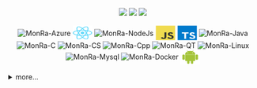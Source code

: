 <!--Hello
<h2><img src="https://emojis.slackmojis.com/emojis/images/1531849430/4246/blob-sunglasses.gif?1531849430" width="30"/> Hi 👋 , I'm MonRá! <img src="https://media.giphy.com/media/12oufCB0MyZ1Go/giphy.gif" width="50"></h2>
-->

<div>
  </p>
  <div align="center">
   <a href="https://www.facebook.com/ramon.chaib" target="_blank"><img src="https://img.shields.io/badge/-Facebook-%230077B5?style=for-the-badge&logo=facebook&logoColor=white" target="_blank"></a> 
  <a href="https://www.instagram.com/monrapps/" target="_blank"><img src="https://img.shields.io/badge/-Instagram-%23E4405F?style=for-the-badge&logo=instagram&logoColor=white" target="_blank"></a>
  <a href="https://www.linkedin.com/in/ramon-chaib-27007635/" target="_blank"><img src="https://img.shields.io/badge/-LinkedIn-%230077B5?style=for-the-badge&logo=linkedin&logoColor=white" target="_blank"></a>   
</div>
  
 <div style="display: inline_block" align="center"><br>
  <img align="center" alt="MonRa-Azure" height="30" width="40" src="https://cdn.jsdelivr.net/gh/devicons/devicon/icons/azure/azure-original.svg">
  <img align="center" alt="MonRa-React" height="30" width="40" src="https://raw.githubusercontent.com/devicons/devicon/master/icons/react/react-original.svg">
  <img align="center" alt="MonRa-NodeJs" height="30" width="40" src="https://cdn.jsdelivr.net/gh/devicons/devicon/icons/nodejs/nodejs-original.svg">
  <img align="center" alt="MonRa-Js" height="30" width="40" src="https://raw.githubusercontent.com/devicons/devicon/master/icons/javascript/javascript-original.svg">     <img align="center" alt="MonRa-Ts" height="30" width="40" src="https://raw.githubusercontent.com/devicons/devicon/master/icons/typescript/typescript-original.svg">
  <img align="center" alt="MonRa-Java" height="30" width="40" src="https://cdn.jsdelivr.net/gh/devicons/devicon/icons/java/java-original.svg">
  <img align="center" alt="MonRa-C" height="30" width="40" src="https://cdn.jsdelivr.net/gh/devicons/devicon/icons/c/c-original.svg">
  <img align="center" alt="MonRa-CS" height="30" width="40" src="https://cdn.jsdelivr.net/gh/devicons/devicon/icons/csharp/csharp-original.svg">
  <img align="center" alt="MonRa-Cpp" height="30" width="40" src="https://cdn.jsdelivr.net/gh/devicons/devicon/icons/cplusplus/cplusplus-original.svg">
  <img align="center" alt="MonRa-QT" height="30" width="40" src="https://cdn.jsdelivr.net/gh/devicons/devicon/icons/qt/qt-original.svg">
  <img align="center" alt="MonRa-Linux" height="30" width="40" src="https://cdn.jsdelivr.net/gh/devicons/devicon/icons/linux/linux-original.svg">
  <img align="center" alt="MonRa-Mysql" height="30" width="40" src="https://cdn.jsdelivr.net/gh/devicons/devicon/icons/mysql/mysql-original.svg">
  <img align="center" alt="MonRa-Docker" height="30" width="40" src="https://cdn.jsdelivr.net/gh/devicons/devicon/icons/docker/docker-original.svg">  
  <img align="center" alt="MonRa-Android" height="30" width="40" src="https://github.com/devicons/devicon/blob/master/icons/android/android-original.svg">
  
</div>
</a>

</br>
<!--
[![github activity graph](https://activity-graph.herokuapp.com/graph?username=monrapps&theme=chartreuse-dark)](https://github.com/monrapps/)
-->
<div>
<details>
      <summary>more...</summary>
      
<!--
### <img src="https://media.giphy.com/media/VgCDAzcKvsR6OM0uWg/giphy.gif" width="50"> A little more about me...  

```javascript
const monra = {
    pronouns: "He" | "Him",
    code: ["any"],
    askMeAbout: ["any"],
    technologies: {
        backEnd: {
            js: ["any"],
        },
        mobileApp: {
            native: ["Android Development"]
        },
        devOps: ["AWS", "Docker🐳", "Route53", "Nginx"],
        databases: ["mongo", "MySql", "sqlite"],
        misc: ["Firebase", "Socket.IO", "selenium", "open-cv", "php", "SuiteApp"]
    },
    architecture: ["Serverless Architecture", "Progressive web applications", "Single page applications"],
    currentFocus: "Building Robots to ease opertations",
    funFact: "There are two ways to write error-free programs; only the third one works"
};
```
-->

---
<!--START_SECTION:waka-->
![Code Time](http://img.shields.io/badge/Code%20Time-947%20hrs%2027%20mins-blue)

![Profile Views](http://img.shields.io/badge/Profile%20Views-0-blue)

![Lines of code](https://img.shields.io/badge/From%20Hello%20World%20I%27ve%20Written-3.0%20million%20lines%20of%20code-blue)

**🐱 My GitHub Data** 

> 📦 44.4 kB Used in GitHub's Storage 
 > 
> 🏆 2,452 Contributions in the Year 2024
 > 
> 🚫 Not Opted to Hire
 > 
> 📜 23 Public Repositories 
 > 
> 🔑 18 Private Repositories 
 > 
**I'm an Early 🐤** 

```text
🌞 Morning                8274 commits        █████████░░░░░░░░░░░░░░░░   35.16 % 
🌆 Daytime                10845 commits       ████████████░░░░░░░░░░░░░   46.08 % 
🌃 Evening                3655 commits        ████░░░░░░░░░░░░░░░░░░░░░   15.53 % 
🌙 Night                  759 commits         █░░░░░░░░░░░░░░░░░░░░░░░░   03.23 % 
```
📅 **I'm Most Productive on Thursday** 

```text
Monday                   4357 commits        █████░░░░░░░░░░░░░░░░░░░░   18.51 % 
Tuesday                  4350 commits        █████░░░░░░░░░░░░░░░░░░░░   18.48 % 
Wednesday                4550 commits        █████░░░░░░░░░░░░░░░░░░░░   19.33 % 
Thursday                 4982 commits        █████░░░░░░░░░░░░░░░░░░░░   21.17 % 
Friday                   3111 commits        ███░░░░░░░░░░░░░░░░░░░░░░   13.22 % 
Saturday                 1277 commits        █░░░░░░░░░░░░░░░░░░░░░░░░   05.43 % 
Sunday                   906 commits         █░░░░░░░░░░░░░░░░░░░░░░░░   03.85 % 
```


📊 **This Week I Spent My Time On** 

```text
🕑︎ Time Zone: America/Sao_Paulo

💬 Programming Languages: 
JavaScript               3 hrs 18 mins       ██████████░░░░░░░░░░░░░░░   38.80 % 
C                        2 hrs 29 mins       ███████░░░░░░░░░░░░░░░░░░   29.31 % 
Other                    58 mins             ███░░░░░░░░░░░░░░░░░░░░░░   11.53 % 
C++                      48 mins             ██░░░░░░░░░░░░░░░░░░░░░░░   09.41 % 
Markdown                 46 mins             ██░░░░░░░░░░░░░░░░░░░░░░░   09.05 % 

🔥 Editors: 
VS Code                  8 hrs 30 mins       █████████████████████████   100.00 % 

🐱‍💻 Projects: 
wlm-esp32                4 hrs               ████████████░░░░░░░░░░░░░   47.11 % 
Unknown Project          2 hrs 13 mins       ███████░░░░░░░░░░░░░░░░░░   26.17 % 
mqtt-sn-gww              1 hr 16 mins        ████░░░░░░░░░░░░░░░░░░░░░   15.06 % 
Markdown                 59 mins             ███░░░░░░░░░░░░░░░░░░░░░░   11.58 % 
gww-v6i                  0 secs              ░░░░░░░░░░░░░░░░░░░░░░░░░   00.05 % 

💻 Operating System: 
Windows                  4 hrs 59 mins       ███████████████░░░░░░░░░░   58.70 % 
WSL                      3 hrs 30 mins       ██████████░░░░░░░░░░░░░░░   41.30 % 
```

**I Mostly Code in C** 

```text
C                        14 repos            █████░░░░░░░░░░░░░░░░░░░░   20.90 % 
C++                      10 repos            ████░░░░░░░░░░░░░░░░░░░░░   14.93 % 
JavaScript               7 repos             ███░░░░░░░░░░░░░░░░░░░░░░   10.45 % 
HTML                     5 repos             ██░░░░░░░░░░░░░░░░░░░░░░░   07.46 % 
Python                   4 repos             █░░░░░░░░░░░░░░░░░░░░░░░░   05.97 % 
```



**Timeline**

![Lines of Code chart](https://raw.githubusercontent.com/monrapps/monrapps/master/assets/bar_graph.png)


 Last Updated on 22/11/2024 18:59:38 UTC
<!--END_SECTION:waka-->
